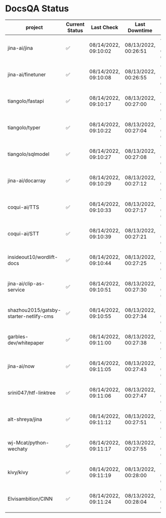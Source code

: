 # DocsQA Status

|               project                |Current Status|     Last Check     |   Last Downtime    |              % Uptime              |
|--------------------------------------|--------------|--------------------|--------------------|------------------------------------|
|jina-ai/jina                          |✅            |08/14/2022, 09:10:02|08/13/2022, 00:26:51|43.063 (since 08/11/2022, 05:10:08) |
|jina-ai/finetuner                     |✅            |08/14/2022, 09:10:08|08/13/2022, 00:26:55|43.086 (since 08/11/2022, 05:10:08) |
|tiangolo/fastapi                      |✅            |08/14/2022, 09:10:17|08/13/2022, 00:27:00|43.122 (since 08/11/2022, 05:10:08) |
|tiangolo/typer                        |✅            |08/14/2022, 09:10:22|08/13/2022, 00:27:04|43.132 (since 08/11/2022, 05:10:08) |
|tiangolo/sqlmodel                     |✅            |08/14/2022, 09:10:27|08/13/2022, 00:27:08|43.144 (since 08/11/2022, 05:10:08) |
|jina-ai/docarray                      |✅            |08/14/2022, 09:10:29|08/13/2022, 00:27:12|43.128 (since 08/11/2022, 05:10:08) |
|coqui-ai/TTS                          |✅            |08/14/2022, 09:10:33|08/13/2022, 00:27:17|43.136 (since 08/11/2022, 05:10:08) |
|coqui-ai/STT                          |✅            |08/14/2022, 09:10:39|08/13/2022, 00:27:21|43.146 (since 08/11/2022, 05:10:08) |
|insideout10/wordlift-docs             |✅            |08/14/2022, 09:10:44|08/13/2022, 00:27:25|43.159 (since 08/11/2022, 05:10:08) |
|jina-ai/clip-as-service               |✅            |08/14/2022, 09:10:51|08/13/2022, 00:27:30|43.177 (since 08/11/2022, 05:10:08) |
|shazhou2015/gatsby-starter-netlify-cms|✅            |08/14/2022, 09:10:55|08/13/2022, 00:27:34|516.392 (since 08/11/2022, 05:10:08)|
|garbles-dev/whitepaper                |✅            |08/14/2022, 09:11:00|08/13/2022, 00:27:38|43.198 (since 08/11/2022, 05:10:08) |
|jina-ai/now                           |✅            |08/14/2022, 09:11:05|08/13/2022, 00:27:43|43.200 (since 08/11/2022, 05:10:08) |
|srini047/htf-linktree                 |✅            |08/14/2022, 09:11:06|08/13/2022, 00:27:47|43.187 (since 08/11/2022, 05:10:08) |
|alt-shreya/jina                       |✅            |08/14/2022, 09:11:12|08/13/2022, 00:27:51|43.200 (since 08/11/2022, 05:10:08) |
|wj-Mcat/python-wechaty                |✅            |08/14/2022, 09:11:17|08/13/2022, 00:27:55|43.217 (since 08/11/2022, 05:10:08) |
|kivy/kivy                             |✅            |08/14/2022, 09:11:19|08/13/2022, 00:28:00|43.207 (since 08/11/2022, 05:10:08) |
|Elvisambition/CINN                    |✅            |08/14/2022, 09:11:24|08/13/2022, 00:28:04|68.057 (since 08/11/2022, 05:10:08) |

